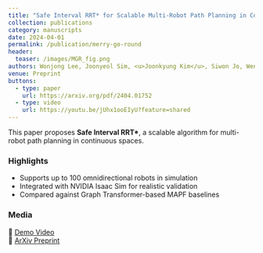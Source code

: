 ```yaml
---
title: "Safe Interval RRT* for Scalable Multi-Robot Path Planning in Continuous Space"
collection: publications
category: manuscripts
date: 2024-04-01
permalink: /publication/merry-go-round
header:
  teaser: /images/MGR_fig.png
authors: Wonjong Lee, Joonyeol Sim, <u>Joonkyung Kim</u>, Siwon Jo, Wenhao Luo, and Changjoo Nam
venue: Preprint
buttons:
  - type: paper
    url: https://arxiv.org/pdf/2404.01752
  - type: video
    url: https://youtu.be/jUhx1ooEIyU?feature=shared
---
```



This paper proposes **Safe Interval RRT\***, a scalable algorithm for multi-robot path planning in continuous spaces.

### Highlights

- Supports up to 100 omnidirectional robots in simulation
- Integrated with NVIDIA Isaac Sim for realistic validation
- Compared against Graph Transformer-based MAPF baselines

### Media

🎥 [Demo Video](https://youtu.be/jUhx1ooEIyU?feature=shared)  
📄 [ArXiv Preprint](https://arxiv.org/pdf/2404.01752)
